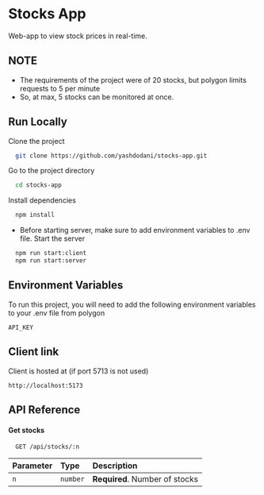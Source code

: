 # Stocks App

Web-app to view stock prices in real-time.

## NOTE

-   The requirements of the project were of 20 stocks, but polygon limits requests to 5 per minute
-   So, at max, 5 stocks can be monitored at once.

## Run Locally

Clone the project

```bash
  git clone https://github.com/yashdodani/stocks-app.git
```

Go to the project directory

```bash
  cd stocks-app
```

Install dependencies

```bash
  npm install
```

-   Before starting server, make sure to add environment variables to .env file.
    Start the server

```bash
  npm run start:client
  npm run start:server
```

## Environment Variables

To run this project, you will need to add the following environment variables to your .env file from polygon

`API_KEY`

## Client link

Client is hosted at (if port 5713 is not used)

```http
http://localhost:5173
```

## API Reference

#### Get stocks

```http
  GET /api/stocks/:n
```

| Parameter | Type     | Description                    |
| :-------- | :------- | :----------------------------- |
| `n`       | `number` | **Required**. Number of stocks |
